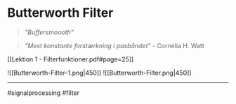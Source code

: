 # Butterworth Filter
>*"Buffersmoooth"*

>*"Mest konstante forstærkning i pasbåndet"*
>\- Cornelia H. Watt

[[Lektion 1 - Filterfunktioner.pdf#page=25]]

![[Butterworth-Filter-1.png|450]]
![[Butterworth-Filter.png|450]]


---
#signalprocessing #filter 